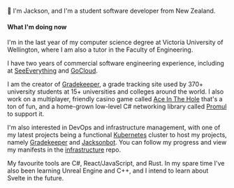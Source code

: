 👋 I'm Jackson, and I'm a student software developer from New Zealand.  

#### What I'm doing now
I'm in the last year of my computer science degree at Victoria University of Wellington, where I am also a tutor in the Faculty of Engineering.   

I have two years of commercial software engineering experience, including at [SeeEverything](https://github.com/seeeverything) and [GoCloud](https://www.gocloud.systems/).

I am the creator of [Gradekeeper](https://gradekeeper.xyz), a grade tracking site used by 370+ university students at 15+ universities and colleges around the world. I also work on a multiplayer, friendly casino game called [Ace In The Hole](https://github.com/jacksonrakena/ace-in-the-hole) that's a ton of fun, and a home-grown low-level C# networking library called [Promul](https://github.com/jacksonrakena/promul) to support it.

I'm also interested in DevOps and infrastructure management, with one of my latest projects being a functional [Kubernetes](https://kubernetes.io/) cluster to host my projects, namely [Gradekeeper](https://gradekeeper.xyz) and [Jacksonbot](https://github.com/jacksonrakena/jacksonbot). You can follow my progress and view my manifests in the [infrastructure](https://github.com/jacksonrakena/infrastructure) repo.

My favourite tools are C#, React/JavaScript, and Rust. In my spare time I've also been learning Unreal Engine and C++, and I intend to learn about Svelte in the future.

